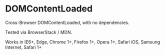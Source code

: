 # DOMContentLoaded
Cross-Browser DOMContentLoaded, with no dependencies.

Tested via BrowserStack / MDN.

Works in IE6+, Edge, Chrome 1+, Firefox 1+, Opera 1+, Safari iOS, Samsung Internet, Safari 1+

